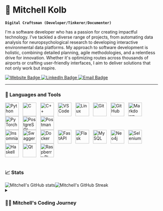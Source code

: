 # 📡 Mitchell Kolb

**`Digital Craftsman (Developer/Tinkerer/Documenter)`**

I'm a software developer who has a passion for creating impactful technology. I've tackled a diverse range of projects, from automating data analysis for neuropsychological research to developing interactive environmental data platforms. My approach to software development is holistic, combining detailed planning, agile methodologies, and a relentless drive for innovation. Whether it's optimizing routes across thousands of airports or crafting user-friendly interfaces, I aim to deliver solutions that not only work but inspire.


   <p align="left">
      <a href="https://mitchellkolb.github.io" target="_blank">
            <img
                src="https://img.shields.io/badge/Portfolio Site-BE4B1F?style=for-the-badge&logo=safari&logoColor=white"
                alt="Website Badge"/>
        </a>
      <a href="https://www.linkedin.com/in/mitchellkolb/" target="_blank">
            <img
                src="https://img.shields.io/badge/LinkedIn-236ad3?style=for-the-badge&logo=linkedin&logoColor=white"
                alt="LinkedIn Badge"/>
        </a>
        <a href="mailto: mitchellkolb.work@gmail.com" target="_blank">
            <img
                src="https://img.shields.io/badge/Contact Me-55960c?style=for-the-badge&logo=minutemailer&logoColor=white"
                alt="Email Badge"/>
        </a>   
    </p>

---
### 🧰 Languages and Tools

<style>
  :root {
    --icon-size: 45px;
    --icon-padding: 10px;
  }
  .icon {
    width: var(--icon-size);
    padding-right: var(--icon-padding);
  }
</style>

<div style="display: flex; flex-wrap: wrap;">
  <img class="icon" align="left" alt="Python" src="https://cdn.jsdelivr.net/gh/devicons/devicon@latest/icons/python/python-original.svg"/>
  <img class="icon" align="left" alt="C" src="https://cdn.jsdelivr.net/gh/devicons/devicon@latest/icons/c/c-original.svg"/>
  <img class="icon" align="left" alt="C++" src="https://cdn.jsdelivr.net/gh/devicons/devicon@latest/icons/cplusplus/cplusplus-original.svg"/>
  <img class="icon" align="left" alt="VSCode" src="https://cdn.jsdelivr.net/gh/devicons/devicon@latest/icons/vscode/vscode-original.svg"/>
  <img class="icon" align="left" alt="Linux" src="https://cdn.jsdelivr.net/gh/devicons/devicon@latest/icons/linux/linux-original.svg"/>
  <img class="icon" align="left" alt="Git" src="https://cdn.jsdelivr.net/gh/devicons/devicon@latest/icons/git/git-original.svg"/>
  <img class="icon" align="left" alt="GitHub" src="https://cdn.jsdelivr.net/gh/devicons/devicon@latest/icons/github/github-original.svg" />
  <img class="icon" align="left" alt="Markdown" src="https://cdn.jsdelivr.net/gh/devicons/devicon@latest/icons/markdown/markdown-original.svg" />
  <img class="icon" align="left" alt="PyTorch" src="https://cdn.jsdelivr.net/gh/devicons/devicon@latest/icons/pytorch/pytorch-original.svg" />
  <img class="icon" align="left" alt="PostgreSQL" src="https://cdn.jsdelivr.net/gh/devicons/devicon@latest/icons/postgresql/postgresql-original.svg" />
  <img class="icon" align="left" alt="Postman" src="https://cdn.jsdelivr.net/gh/devicons/devicon@latest/icons/postman/postman-original.svg" />
</div>

<div style="display: flex; flex-wrap: wrap;">
  <img class="icon" align="left" alt="Insomnia" src="https://cdn.jsdelivr.net/gh/devicons/devicon@latest/icons/insomnia/insomnia-original.svg" />
  <img class="icon" align="left" alt="Swagger" src="https://cdn.jsdelivr.net/gh/devicons/devicon@latest/icons/swagger/swagger-original.svg" />
  <img class="icon" align="left" alt="Docker" src="https://cdn.jsdelivr.net/gh/devicons/devicon@latest/icons/docker/docker-original.svg" />
  <img class="icon" align="left" alt="FastAPI" src="https://cdn.jsdelivr.net/gh/devicons/devicon@latest/icons/fastapi/fastapi-original.svg" />
  <img class="icon" align="left" alt="Flask" src="https://cdn.jsdelivr.net/gh/devicons/devicon@latest/icons/flask/flask-original.svg" />
  <img class="icon" align="left" alt="MySQL" src="https://cdn.jsdelivr.net/gh/devicons/devicon@latest/icons/mysql/mysql-original.svg" />
  <img class="icon" align="left" alt="Neo4j" src="https://cdn.jsdelivr.net/gh/devicons/devicon@latest/icons/neo4j/neo4j-original.svg" />
  <img class="icon" align="left" alt="Selenium" src="https://cdn.jsdelivr.net/gh/devicons/devicon@latest/icons/selenium/selenium-original.svg" />
  <img class="icon" align="left" alt="Haskell" src="https://cdn.jsdelivr.net/gh/devicons/devicon@latest/icons/haskell/haskell-original.svg" />
  <img class="icon" align="left" alt="Qt" src="https://cdn.jsdelivr.net/gh/devicons/devicon@latest/icons/qt/qt-original.svg" />
  <img class="icon" align="left" alt="Raspberry Pi" src="https://cdn.jsdelivr.net/gh/devicons/devicon@latest/icons/raspberrypi/raspberrypi-original.svg" />
</div>

# 

### 📈 Stats

<div style="display: flex; align-items: flex-start;">
  <img src="https://github-readme-stats.vercel.app/api?username=mitchellkolb&theme=codeSTACKr&show_icons=true" alt="Mitchell's GitHub stats" style="margin-left: 0px;"/>
  <img src="https://streak-stats.demolab.com?user=mitchellkolb&theme=codeSTACKr&date_format=M%20j%5B%2C%20Y%5D&card_width=300&card_height=194&hide_current_streak=true" alt="Mitchell's GitHub Streak"/>
  <!-- <img src="https://github-readme-stats.vercel.app/api/top-langs/?username=mitchellkolb&theme=codeSTACKr&hide_progress=false" alt="Mitchell's Github Languages" style="margin-left: 10px;"/> -->
</div>




<details>
 <summary><h3>👨‍💻 Mitchell's Coding Journey</h3></summary>
   I started my coding journey as an AP computer science student in highschool with a passion to learn everything I could about this programming world - code, unix, linux, theory. 



<!-- 
Thank you to these sources which gave me inspiration for how I created my readme 


https://github.com/DenverCoder1
    - For the custom github stats and icons repos

https://github.com/ForrestKnight
    - Made a video about how to create github readme's

https://github.com/khurd21
    - For my inital version of my readme.md


-->

